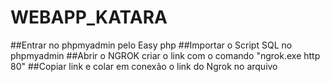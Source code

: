 # WEBAPP_KATARA


##Entrar no phpmyadmin pelo Easy php
##Importar o Script SQL no phpmyadmin
##Abrir o NGROK criar o link com o comando "ngrok.exe http 80"
##Copiar link e colar em conexão o link do Ngrok no arquivo